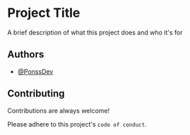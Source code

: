 
# Project Title

A brief description of what this project does and who it's for


## Authors

- [@PonssDev](https://www.github.com/PonssDev)


## Contributing

Contributions are always welcome!

Please adhere to this project's `code of conduct`.

